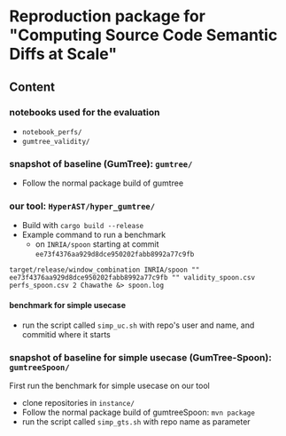 # Reproduction package for "Computing Source Code Semantic Diffs at Scale"

## Content

### notebooks used for the evaluation
* `notebook_perfs/`
* `gumtree_validity/`

### snapshot of baseline (GumTree): `gumtree/`

* Follow the normal package build of gumtree

### our tool: `HyperAST/hyper_gumtree/`

* Build with `cargo build --release`
* Example command to run a benchmark
  * on `INRIA/spoon` starting at commit `ee73f4376aa929d8dce950202fabb8992a77c9fb`
```
target/release/window_combination INRIA/spoon "" ee73f4376aa929d8dce950202fabb8992a77c9fb "" validity_spoon.csv perfs_spoon.csv 2 Chawathe &> spoon.log
```

#### benchmark for simple usecase

* run the script called `simp_uc.sh` with repo's user and name, and commitid where it starts

### snapshot of baseline for simple usecase (GumTree-Spoon): `gumtreeSpoon/`
First run the benchmark for simple usecase on our tool

* clone repositories in `instance/` 
* Follow the normal package build of gumtreeSpoon: `mvn package`
* run the script called `simp_gts.sh` with repo name as parameter
